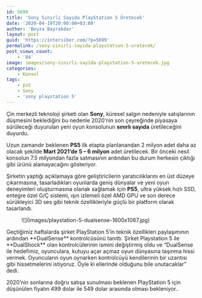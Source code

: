 ```yaml
---
id: 5699
title: 'Sony Sınırlı Sayıda PlayStation 5 Üretecek'
date: '2020-04-19T20:00:00+03:00'
author: 'Beyza Bayrakdar'
layout: post
guid: 'https://intersiber.com/?p=5699'
permalink: /sony-sinirli-sayida-playstation-5-uretecek/
post_views_count:
    - '84'
image: images/sony-sinirli-sayida-playstation-5-uretecek.jpg
categories:
    - Konsol
tags:
    - ps5
    - Sony
    - 'sony playstation 5'
---
```


Çin merkezli teknoloji şirketi olan **Sony**, küresel salgın nedeniyle satışlarının düşmesini beklediğini bu nedenle 2020’nin son çeyreğinde piyasaya sürüleceği duyurulan yeni oyun konsolunun **sınırlı sayıda** üretileceğini duyurdu.

Uzun zamandır beklenen **PS5** ilk etapta planlanandan 2 milyon adet daha az olacak şekilde **Mart 2021’de** **5 – 6 milyon** adet üretilecek. Bir önceki nesil konsolun 7.5 milyondan fazla satmasının ardından bu durum herkesin çıktığı gibi ürünü alamayacağını gösteriyor.

Şirketin yaptığı açıklamaya göre geliştiricilerin yaratıcılıklarını en üst düzeye çıkarmasına, tasarladıkları oyunlarda geniş dünyalar ve yeni oyun deneyimleri oluşturmasına olanak sağlamak için **PS5**, ultra yüksek hızlı SSD, entegre özel G/Ç sistemi, ışın izlemeli özel AMD GPU ve son derece sürükleyici 3D ses gibi teknik özellikleriyle güçlü bir platform olarak tasarlandı.

<figure class="wp-block-image size-large">![](images/playstation-5-dualsense-1600x1067.jpg)</figure>Geçtiğimiz haftalarda şirket PlayStation 5’in teknik özellikleri paylaşımının ardından **DualSense** kontrolcüsünü tanıttı. Şirket Playstation 5 ile **DualShock** olan kontrolcülerinin ismini değiştirmiş oldu ve “DualSense ile hedefimiz, oyunculara, kutuyu açar açmaz oyun dünyasına taşınma hissi vermek. Oyuncuların oyun oynarken kontrolcüyü kendilerinin bir uzantısı gibi hissetmelerini istiyoruz. Öyle ki ellerinde olduğunu bile unutacaklar” dedi.

2020’nin sonlarına doğru satışa sunulması beklenen PlayStation 5 için düşünülen fiyatın 499 dolar ile 549 dolar arasında olması bekleniyor..